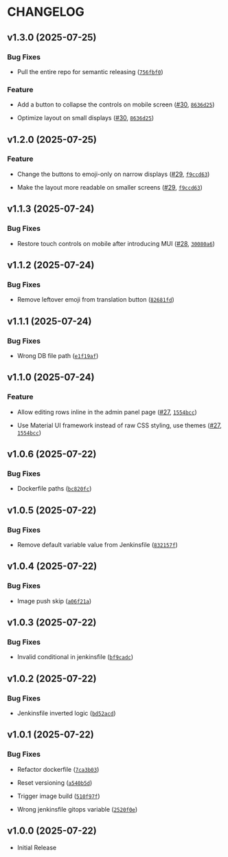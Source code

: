 # CHANGELOG

<!-- version list -->

## v1.3.0 (2025-07-25)

### Bug Fixes

- Pull the entire repo for semantic releasing
  ([`756fbf0`](https://github.com/bartekmp/osmosmjerka/commit/756fbf0b124c958a8ce93ee91edb75e8ee89f7d7))

### Feature

- Add a button to collapse the controls on mobile screen
  ([#30](https://github.com/bartekmp/osmosmjerka/pull/30),
  [`8636d25`](https://github.com/bartekmp/osmosmjerka/commit/8636d2512a54fa88456585209b78c355190dbd0c))

- Optimize layout on small displays ([#30](https://github.com/bartekmp/osmosmjerka/pull/30),
  [`8636d25`](https://github.com/bartekmp/osmosmjerka/commit/8636d2512a54fa88456585209b78c355190dbd0c))


## v1.2.0 (2025-07-25)

### Feature

- Change the buttons to emoji-only on narrow displays
  ([#29](https://github.com/bartekmp/osmosmjerka/pull/29),
  [`f9ccd63`](https://github.com/bartekmp/osmosmjerka/commit/f9ccd6302ea8ff9dafd0dfa74988f436ac5a9ed4))

- Make the layout more readable on smaller screens
  ([#29](https://github.com/bartekmp/osmosmjerka/pull/29),
  [`f9ccd63`](https://github.com/bartekmp/osmosmjerka/commit/f9ccd6302ea8ff9dafd0dfa74988f436ac5a9ed4))


## v1.1.3 (2025-07-24)

### Bug Fixes

- Restore touch controls on mobile after introducing MUI
  ([#28](https://github.com/bartekmp/osmosmjerka/pull/28),
  [`30080a6`](https://github.com/bartekmp/osmosmjerka/commit/30080a603d96bca319c74beb9cb01eef2811e525))


## v1.1.2 (2025-07-24)

### Bug Fixes

- Remove leftover emoji from translation button
  ([`82681fd`](https://github.com/bartekmp/osmosmjerka/commit/82681fd7061aa2ea32430ffd301365a39a64924f))


## v1.1.1 (2025-07-24)

### Bug Fixes

- Wrong DB file path
  ([`e1f19af`](https://github.com/bartekmp/osmosmjerka/commit/e1f19af96e79a347c0823be983b2e0f01deb00d8))


## v1.1.0 (2025-07-24)

### Feature

- Allow editing rows inline in the admin panel page
  ([#27](https://github.com/bartekmp/osmosmjerka/pull/27),
  [`1554bcc`](https://github.com/bartekmp/osmosmjerka/commit/1554bccfd013b153a2e48d9359abbab8c613df83))

- Use Material UI framework instead of raw CSS styling, use themes
  ([#27](https://github.com/bartekmp/osmosmjerka/pull/27),
  [`1554bcc`](https://github.com/bartekmp/osmosmjerka/commit/1554bccfd013b153a2e48d9359abbab8c613df83))


## v1.0.6 (2025-07-22)

### Bug Fixes

- Dockerfile paths
  ([`bc820fc`](https://github.com/bartekmp/osmosmjerka/commit/bc820fc7b49498d27e302877dd8b419fd3882c51))


## v1.0.5 (2025-07-22)

### Bug Fixes

- Remove default variable value from Jenkinsfile
  ([`832157f`](https://github.com/bartekmp/osmosmjerka/commit/832157f1c0529d56ebce7f080238589d619e8d57))


## v1.0.4 (2025-07-22)

### Bug Fixes

- Image push skip
  ([`a06f21a`](https://github.com/bartekmp/osmosmjerka/commit/a06f21a21c79c5f521bc899ab86e5b000eafb13a))


## v1.0.3 (2025-07-22)

### Bug Fixes

- Invalid conditional in jenkinsfile
  ([`bf9cadc`](https://github.com/bartekmp/osmosmjerka/commit/bf9cadc907115a3948cd2b7bef015d325d3c99e7))


## v1.0.2 (2025-07-22)

### Bug Fixes

- Jenkinsfile inverted logic
  ([`bd52acd`](https://github.com/bartekmp/osmosmjerka/commit/bd52acd3c92fe2cc87aced3825b624fdf6fe9999))


## v1.0.1 (2025-07-22)

### Bug Fixes

- Refactor dockerfile
  ([`7ca3b03`](https://github.com/bartekmp/osmosmjerka/commit/7ca3b032bd7401d09700b2aea2016d4413802886))

- Reset versioning
  ([`a540b5d`](https://github.com/bartekmp/osmosmjerka/commit/a540b5d975eb1f90632b3efceebc2220797da783))

- Trigger image build
  ([`510f97f`](https://github.com/bartekmp/osmosmjerka/commit/510f97f23cc09256b16ea636ee8feaa3b8ee9bdf))

- Wrong jenkinsfile gitops variable
  ([`2520f0e`](https://github.com/bartekmp/osmosmjerka/commit/2520f0eb4af5cecc0f1200553e3871ff447d979e))


## v1.0.0 (2025-07-22)

- Initial Release

